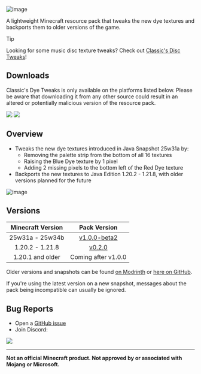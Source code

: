 ![image](https://i.imgur.com/6vQsrjf.png)

A lightweight Minecraft resource pack that tweaks the new dye textures and backports them to older versions of the game.

> [!TIP]
> Looking for some music disc texture tweaks? Check out [Classic's Disc Tweaks](https://modrinth.com/resourcepack/classics-disc-tweaks)!

## Downloads

Classic's Dye Tweaks is only available on the platforms listed below. Please be aware that downloading it from any other source could result in an altered or potentially malicious version of the resource pack.

[![](https://img.shields.io/modrinth/dt/g4Q5Ee62?label=Modrinth&style=for-the-badge&color=00AF5C&logo=modrinth)](https://modrinth.com/resourcepack/classics-dye-tweaks)
[![](https://img.shields.io/github/downloads/Classics-Craftworks/Classics-Dye-Tweaks/total?label=GitHub&style=for-the-badge&color=181717&logo=github)](https://github.com/Classics-Craftworks/Classics-Dye-Tweaks/releases)

## Overview

* Tweaks the new dye textures introduced in Java Snapshot 25w31a by:
    * Removing the palette strip from the bottom of all 16 textures
    * Raising the Blue Dye texture by 1 pixel
    * Adding 2 missing pixels to the bottom left of the Red Dye texture
* Backports the new textures to Java Edition 1.20.2 - 1.21.8, with older versions planned for the future

![image](https://i.imgur.com/m9h3v6t.gif)

## Versions

| Minecraft Version | Pack Version |
| :--: | :--: |
| 25w31a - 25w34b | [v1.0.0-beta2](https://github.com/Classics-Craftworks/Classics-Dye-Tweaks/releases/tag/v1.0.0-beta2) |
| 1.20.2 - 1.21.8 | [v0.2.0](https://github.com/Classics-Craftworks/Classics-Dye-Tweaks/releases/tag/v0.2.0) |
| 1.20.1 and older | Coming after v1.0.0 |

Older versions and snapshots can be found [on Modrinth](https://modrinth.com/datapack/classics-dye-tweaks/versions) or [here on GitHub](https://github.com/Classics-Craftworks/Classics-Dye-Tweaks/wiki/Versions).

If you're using the latest version on a new snapshot, messages about the pack being incompatible can usually be ignored.

## Bug Reports
* Open a [GitHub issue](https://github.com/Classics-Craftworks/Classics-Dye-Tweaks/issues/new/choose)
* Join Discord:

[![](https://img.shields.io/discord/1107084025442607206?label=Discord&style=for-the-badge&color=5865F2&logo=discord)](https://discord.gg/vZJSDjPcmu)

***

**Not an official Minecraft product. Not approved by or associated with Mojang or Microsoft.**
